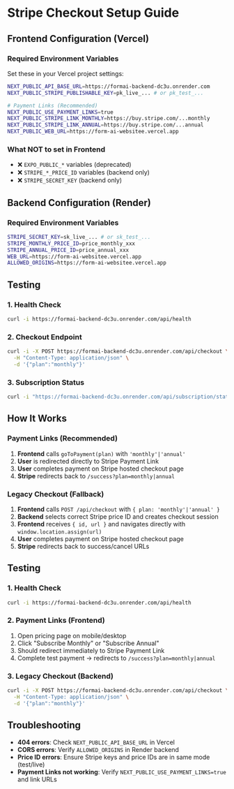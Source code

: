 # Stripe Checkout Setup Guide

## Frontend Configuration (Vercel)

### Required Environment Variables

Set these in your Vercel project settings:

```bash
NEXT_PUBLIC_API_BASE_URL=https://formai-backend-dc3u.onrender.com
NEXT_PUBLIC_STRIPE_PUBLISHABLE_KEY=pk_live_... # or pk_test_...

# Payment Links (Recommended)
NEXT_PUBLIC_USE_PAYMENT_LINKS=true
NEXT_PUBLIC_STRIPE_LINK_MONTHLY=https://buy.stripe.com/...monthly
NEXT_PUBLIC_STRIPE_LINK_ANNUAL=https://buy.stripe.com/...annual
NEXT_PUBLIC_WEB_URL=https://form-ai-websitee.vercel.app
```

### What NOT to set in Frontend

- ❌ `EXPO_PUBLIC_*` variables (deprecated)
- ❌ `STRIPE_*_PRICE_ID` variables (backend only)
- ❌ `STRIPE_SECRET_KEY` (backend only)

## Backend Configuration (Render)

### Required Environment Variables

```bash
STRIPE_SECRET_KEY=sk_live_... # or sk_test_...
STRIPE_MONTHLY_PRICE_ID=price_monthly_xxx
STRIPE_ANNUAL_PRICE_ID=price_annual_xxx
WEB_URL=https://form-ai-websitee.vercel.app
ALLOWED_ORIGINS=https://form-ai-websitee.vercel.app
```

## Testing

### 1. Health Check
```bash
curl -i https://formai-backend-dc3u.onrender.com/api/health
```

### 2. Checkout Endpoint
```bash
curl -i -X POST https://formai-backend-dc3u.onrender.com/api/checkout \
  -H "Content-Type: application/json" \
  -d '{"plan":"monthly"}'
```

### 3. Subscription Status
```bash
curl -i "https://formai-backend-dc3u.onrender.com/api/subscription/status?userId=test-user"
```

## How It Works

### Payment Links (Recommended)
1. **Frontend** calls `goToPayment(plan)` with `'monthly'|'annual'`
2. **User** is redirected directly to Stripe Payment Link
3. **User** completes payment on Stripe hosted checkout page
4. **Stripe** redirects back to `/success?plan=monthly|annual`

### Legacy Checkout (Fallback)
1. **Frontend** calls `POST /api/checkout` with `{ plan: 'monthly'|'annual' }`
2. **Backend** selects correct Stripe price ID and creates checkout session
3. **Frontend** receives `{ id, url }` and navigates directly with `window.location.assign(url)`
4. **User** completes payment on Stripe hosted checkout page
5. **Stripe** redirects back to success/cancel URLs

## Testing

### 1. Health Check
```bash
curl -i https://formai-backend-dc3u.onrender.com/api/health
```

### 2. Payment Links (Frontend)
1. Open pricing page on mobile/desktop
2. Click "Subscribe Monthly" or "Subscribe Annual"
3. Should redirect immediately to Stripe Payment Link
4. Complete test payment → redirects to `/success?plan=monthly|annual`

### 3. Legacy Checkout (Backend)
```bash
curl -i -X POST https://formai-backend-dc3u.onrender.com/api/checkout \
  -H "Content-Type: application/json" \
  -d '{"plan":"monthly"}'
```

## Troubleshooting

- **404 errors**: Check `NEXT_PUBLIC_API_BASE_URL` in Vercel
- **CORS errors**: Verify `ALLOWED_ORIGINS` in Render backend
- **Price ID errors**: Ensure Stripe keys and price IDs are in same mode (test/live)
- **Payment Links not working**: Verify `NEXT_PUBLIC_USE_PAYMENT_LINKS=true` and link URLs
